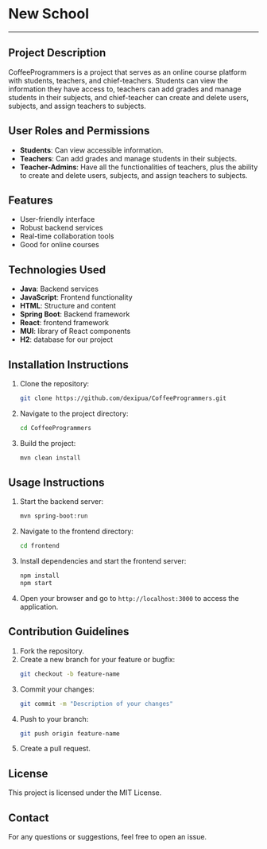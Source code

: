 # New School
___
## Project Description
CoffeeProgrammers is a project that serves as an online course platform with 
students, teachers, and chief-teachers. Students can view the information 
they have access to, teachers can add grades and manage students in their 
subjects, and chief-teacher can create and delete users, subjects, and assign 
teachers to subjects.

## User Roles and Permissions
- **Students**: Can view accessible information.
- **Teachers**: Can add grades and manage students in their subjects.
- **Teacher-Admins**: Have all the functionalities of teachers, plus the 
ability to create and delete users, subjects, and assign teachers to subjects.

## Features
- User-friendly interface
- Robust backend services
- Real-time collaboration tools
- Good for online courses

## Technologies Used
- **Java**: Backend services
- **JavaScript**: Frontend functionality
- **HTML**: Structure and content
- **Spring Boot**: Backend framework
- **React**: frontend framework
- **MUI**: library of React components
- **H2**: database for our project

## Installation Instructions
1. Clone the repository:
    ```bash
    git clone https://github.com/dexipua/CoffeeProgrammers.git
    ```
2. Navigate to the project directory:
    ```bash
    cd CoffeeProgrammers
    ```
3. Build the project:
    ```bash
    mvn clean install
    ```

## Usage Instructions
1. Start the backend server:
    ```bash
    mvn spring-boot:run
    ```
2. Navigate to the frontend directory:
    ```bash
    cd frontend
    ```
3. Install dependencies and start the frontend server:
    ```bash
    npm install
    npm start
    ```
4. Open your browser and go to `http://localhost:3000` to access the application.

## Contribution Guidelines
1. Fork the repository.
2. Create a new branch for your feature or bugfix:
    ```bash
    git checkout -b feature-name
    ```
3. Commit your changes:
    ```bash
    git commit -m "Description of your changes"
    ```
4. Push to your branch:
    ```bash
    git push origin feature-name
    ```
5. Create a pull request.

## License
This project is licensed under the MIT License.

## Contact
For any questions or suggestions, feel free to open an issue.

